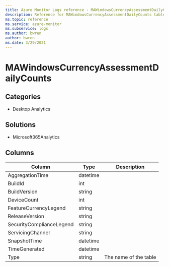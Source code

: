 ```yaml
---
title: Azure Monitor Logs reference - MAWindowsCurrencyAssessmentDailyCounts
description: Reference for MAWindowsCurrencyAssessmentDailyCounts table in Azure Monitor Logs.
ms.topic: reference
ms.service: azure-monitor
ms.subservice: logs
ms.author: bwren
author: bwren
ms.date: 3/29/2021
---
```


# MAWindowsCurrencyAssessmentDailyCounts

 

## Categories

- Desktop Analytics
## Solutions

- Microsoft365Analytics




## Columns

|Column|Type|Description|
|---|---|---|
|AggregationTime|datetime||
|BuildId|int||
|BuildVersion|string||
|DeviceCount|int||
|FeatureCurrencyLegend|string||
|ReleaseVersion|string||
|SecurityComplianceLegend|string||
|ServicingChannel|string||
|SnapshotTime|datetime||
|TimeGenerated|datetime||
|Type|string|The name of the table|
